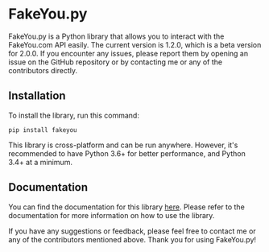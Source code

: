 # FakeYou.py
FakeYou.py is a Python library that allows you to interact with the FakeYou.com API easily. The current version is 1.2.0, which is a beta version for 2.0.0. If you encounter any issues, please report them by opening an issue on the GitHub repository or by contacting me or any of the contributors directly.

## Installation
To install the library, run this command:

```
pip install fakeyou
```
This library is cross-platform and can be run anywhere. However, it's recommended to have Python 3.6+ for better performance, and Python 3.4+ at a minimum.

## Documentation

You can find the documentation for this library [here](https://shards-7.github.io/fypy). Please refer to the documentation for more information on how to use the library.

If you have any suggestions or feedback, please feel free to contact me or any of the contributors mentioned above. Thank you for using FakeYou.py!

